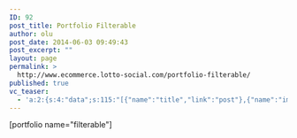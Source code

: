 ```yaml
---
ID: 92
post_title: Portfolio Filterable
author: olu
post_date: 2014-06-03 09:49:43
post_excerpt: ""
layout: page
permalink: >
  http://www.ecommerce.lotto-social.com/portfolio-filterable/
published: true
vc_teaser:
  - 'a:2:{s:4:"data";s:115:"[{"name":"title","link":"post"},{"name":"image","image":"featured","link":"none"},{"name":"text","mode":"excerpt"}]";s:7:"bgcolor";s:0:"";}'
---
```

[portfolio name="filterable"]
